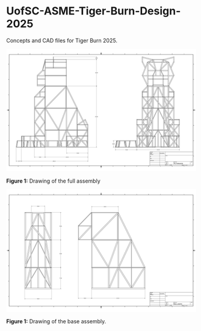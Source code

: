# UofSC-ASME-Tiger-Burn-Design-2025
Concepts and CAD files for Tiger Burn 2025.

![Figure 1](Documents/Drawings/TB_Fullassemb.png)

**Figure 1:** Drawing of the full assembly

![Figure 1](Documents/Drawings/Base_assemb.png)

**Figure 1:** Drawing of the base assembly.
